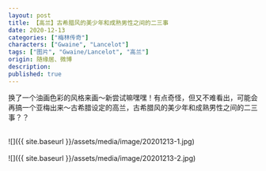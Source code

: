 ```yaml
---
layout: post
title: 【高兰】古希腊风的美少年和成熟男性之间的二三事
date: 2020-12-13
categories: ["梅林传奇"]
characters: ["Gwaine", "Lancelot"]
tags: ["图片", "Gwaine/Lancelot", "高兰"]
origin: 随缘居、微博
description: 
published: true
---
```


换了一个油画色彩的风格来画～新尝试嘛嘿嘿！有点奇怪，但又不难看出，可能会再搞一个亚梅出来～古希腊设定的高兰，古希腊风的美少年和成熟男性之间的二三事？？

<br>
![]({{ site.baseurl }}/assets/media/image/20201213-1.jpg)
<br><br>
![]({{ site.baseurl }}/assets/media/image/20201213-2.jpg)
<br>
